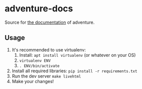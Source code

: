 # adventure-docs

Source for [the documentation](https://docs.adventure.kyori.net/) of adventure.

## Usage

1. It's recommended to use virtualenv:
   1. Install: `apt install virtualenv` (or whatever on your OS)
   1. `virtualenv ENV`
   1. `. ENV/bin/activate`  
1. Install all required libraries: `pip install -r requirements.txt`
1. Run the dev server `make livehtml`
1. Make your changes!
